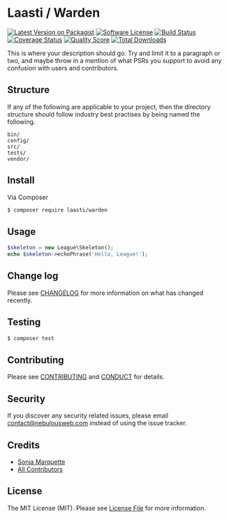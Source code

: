 # Laasti / Warden

[![Latest Version on Packagist][ico-version]][link-packagist]
[![Software License][ico-license]](LICENSE.md)
[![Build Status][ico-travis]][link-travis]
[![Coverage Status][ico-scrutinizer]][link-scrutinizer]
[![Quality Score][ico-code-quality]][link-code-quality]
[![Total Downloads][ico-downloads]][link-downloads]

This is where your description should go. Try and limit it to a paragraph or two, and maybe throw in a mention of what
PSRs you support to avoid any confusion with users and contributors.

## Structure

If any of the following are applicable to your project, then the directory structure should follow industry best practises by being named the following.

```
bin/        
config/
src/
tests/
vendor/
```


## Install

Via Composer

``` bash
$ composer require laasti/warden
```

## Usage

``` php
$skeleton = new League\Skeleton();
echo $skeleton->echoPhrase('Hello, League!');
```

## Change log

Please see [CHANGELOG](CHANGELOG.md) for more information on what has changed recently.

## Testing

``` bash
$ composer test
```

## Contributing

Please see [CONTRIBUTING](CONTRIBUTING.md) and [CONDUCT](CONDUCT.md) for details.

## Security

If you discover any security related issues, please email contact@nebulousweb.com instead of using the issue tracker.

## Credits

- [Sonia Marquette][link-author]
- [All Contributors][link-contributors]

## License

The MIT License (MIT). Please see [License File](LICENSE.md) for more information.

[ico-version]: https://img.shields.io/packagist/v/laasti/warden.svg?style=flat-square
[ico-license]: https://img.shields.io/badge/license-MIT-brightgreen.svg?style=flat-square
[ico-travis]: https://img.shields.io/travis/laasti/warden/master.svg?style=flat-square
[ico-scrutinizer]: https://img.shields.io/scrutinizer/coverage/g/laasti/warden.svg?style=flat-square
[ico-code-quality]: https://img.shields.io/scrutinizer/g/laasti/warden.svg?style=flat-square
[ico-downloads]: https://img.shields.io/packagist/dt/laasti/warden.svg?style=flat-square

[link-packagist]: https://packagist.org/packages/laasti/warden
[link-travis]: https://travis-ci.org/laasti/warden
[link-scrutinizer]: https://scrutinizer-ci.com/g/laasti/warden/code-structure
[link-code-quality]: https://scrutinizer-ci.com/g/laasti/warden
[link-downloads]: https://packagist.org/packages/laasti/warden
[link-author]: https://github.com/nebulousGirl
[link-contributors]: ../../contributors
